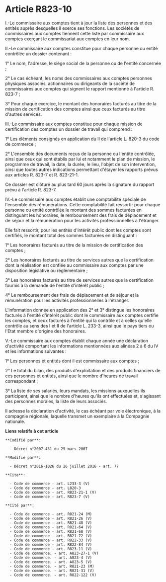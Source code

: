 # Article R823-10

I.-Le commissaire aux comptes tient à jour la liste des personnes et des entités auprès desquelles il exerce ses fonctions.
Les sociétés de commissaires aux comptes tiennent cette liste par commissaire aux comptes exerçant le commissariat aux
comptes en leur nom. 

II.-Le commissaire aux comptes constitue pour chaque personne ou entité contrôlée un dossier contenant : 

1° Le nom, l'adresse, le siège social de la personne ou de l'entité concernée ; 

2° Le cas échéant, les noms des commissaires aux comptes personnes physiques associés, actionnaires ou dirigeants de la
société de commissaires aux comptes qui signent le rapport mentionné à l'article R. 823-7 ; 

3° Pour chaque exercice, le montant des honoraires facturés au titre de la mission de certification des comptes ainsi que
ceux facturés au titre d'autres services. 

III.-Le commissaire aux comptes constitue pour chaque mission de certification des comptes un dossier de travail qui
comprend : 

1° Les éléments consignés en application du II de l'article L. 820-3 du code de commerce ; 

2° L'ensemble des documents reçus de la personne ou l'entité contrôlée, ainsi que ceux qui sont établis par lui et notamment
le plan de mission, le programme de travail, la date, la durée, le lieu, l'objet de son intervention, ainsi que toutes autres
indications permettant d'étayer les rapports prévus aux articles R. 823-7 et R. 823-21-1. 

Ce dossier est clôturé au plus tard 60 jours après la signature du rapport prévu à l'article R. 823-7. 

IV.-Le commissaire aux comptes établit une comptabilité spéciale de l'ensemble des rémunérations. Cette comptabilité fait
ressortir pour chaque personne ou entité contrôlée le montant des sommes facturées en distinguant les honoraires, le
remboursement des frais de déplacement et de séjour et la rémunération pour les activités professionnelles à l'étranger. 

Elle fait ressortir, pour les entités d'intérêt public dont les comptes sont certifiés, le montant total des sommes facturées
en distinguant : 

1° Les honoraires facturés au titre de la mission de certification des comptes ; 

2° Les honoraires facturés au titre de services autres que la certification dont la réalisation est confiée au commissaire
aux comptes par une disposition législative ou réglementaire ; 

3° Les honoraires facturés au titre de services autres que la certification fournis à la demande de l'entité d'intérêt
public ; 

4° Le remboursement des frais de déplacement et de séjour et la rémunération pour les activités professionnelles à
l'étranger. 

L'information donnée en application des 2° et 3° distingue les honoraires facturés à l'entité d'intérêt public dont le
commissaire aux comptes certifie les comptes, et ceux facturés à l'entité qui la contrôle et à celles qu'elle contrôle au
sens des I et II de l'article L. 233-3, ainsi que le pays tiers ou l'Etat membre d'origine des honoraires. 

V.-Le commissaire aux comptes établit chaque année une déclaration d'activité comportant les informations mentionnées aux
alinéas 2 à 6 du IV et les informations suivantes : 

1° Les personnes et entités dont il est commissaire aux comptes ; 

2° Le total du bilan, des produits d'exploitation et des produits financiers de ces personnes et entités, ainsi que le nombre
d'heures de travail correspondant ; 

3° La liste de ses salariés, leurs mandats, les missions auxquelles ils participent, ainsi que le nombre d'heures qu'ils ont
effectuées et, s'agissant des personnes morales, la liste de leurs associés. 

Il adresse la déclaration d'activité, le cas échéant par voie électronique, à la compagnie régionale, laquelle transmet un
exemplaire à la Compagnie nationale.

**Liens relatifs à cet article**

	**Codifié par**:

	  - Décret n°2007-431 du 25 mars 2007

	**Modifié par**:

	  - Décret n°2016-1026 du 26 juillet 2016 - art. 77

	**Cite**:

	  - Code de commerce - art. L233-3 (V)
	  - Code de commerce - art. L820-3
	  - Code de commerce - art. R823-21-1 (V)
	  - Code de commerce - art. R823-7 (V)

	**Cité par**:

	  - Code de commerce - art. R821-24 (M)
	  - Code de commerce - art. R821-26 (V)
	  - Code de commerce - art. R821-48 (V)
	  - Code de commerce - art. R821-64 (V)
	  - Code de commerce - art. R821-68 (V)
	  - Code de commerce - art. R821-72 (V)
	  - Code de commerce - art. R822-33 (V)
	  - Code de commerce - art. R822-84 (V)
	  - Code de commerce - art. R823-11 (V)
	  - Code de commerce. - art. A823-27-1 (V)
	  - Code de commerce. - art. A823-4 (V)
	  - Code de commerce. - art. A823-5 (V)
	  - Code de commerce. - art. R821-23 (M)
	  - Code de commerce. - art. R821-31 (V)
	  - Code de commerce. - art. R822-122 (V)
